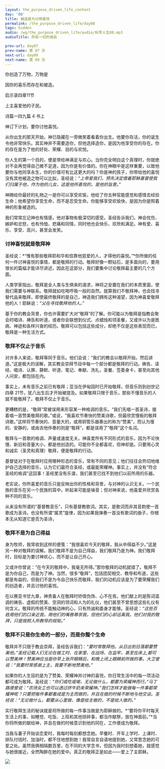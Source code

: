 ```yaml
---
layout: the_purpose_driven_life_content
day: '08'
title: 被造是为讨神喜悦
permalink: /the_purpose_driven_life/day08
tags: hidden
audio: /wg/the_purpose_driven_life/audio/标竿人生08.mp3
audioTitle: 所有一切的缘由

prev-url: day07
prev-name: 第 07 天
next-url: day09
next-name: 第 09 天 
---
```


<div class="center script poem">
<p>你创造了万物，万物是</p>
<P>因你的喜乐而存在和被造。</p>
<p class="sp-verse">启示录四章11节</p>
</div>
<div class="center script poem">
<p>上主喜爱他的子民。</p>
<p class="sp-verse">诗篇一四九篇 4 书上</p>
</div>
<p class="first">神订下计划，要你讨他喜悦。</p>

从你出生的那天开始，神已隐藏在一旁微笑着看着你出生。他要你存活，你的诞生令他非常快乐。其实神并不需要造你，但他选择造你，是因为他享受你的存在。你的存在是为了他的好处、荣耀、目的与欢悦。

你人生的第一个目的，便是带给神满足与欢心。当你完全明白这个真理时，你就绝对不会再觉得自己微不足道，因为你是有价值的。你在神眼中是这样重要，以致他要你与他同享永生，你的价值可有比这更大的吗？你是神的孩子，你带给他的喜悦没有其他被造之物可以比拟，圣经说：*“上帝爱我们，预先决定借着耶稣基督使我们归属于他，作为他的儿女，这是他所喜悦的，是他的旨意。”*

神赐给你最好的礼物之一是你可以享受欢愉，他给了你五种官能感觉和感情去经验生命；他希望你享受生命，而不是忍受生命。你能够享受欢愉快，是因为你是照着神的形象被造的。

我们常常忘记神也有情感，他对事物有极深切的感受。圣经告诉我们，神会忧伤、嫉妒和忿怒，也有怜恤、悲痛和同情，同时他也会快乐、欢欣和满足。神有爱、喜乐、享受、高兴，甚至会发笑。

### 讨神喜悦就是敬拜神

圣经说：*“惟有那些敬拜耶和华和信靠他慈爱的人，才得他的喜悦。”*你所做的任何一件讨神喜悦的事情，都是敬拜的行动。敬拜好像一颗钻石，是多面向的，要用很长的篇幅才能详尽讲述，因此在这部分，我们要集中讨论敬拜最主要的几个方面。

人类学家指出，敬拜是全人类与生俱来的渴求，神将之安置在我们的本质里面，使我们需要与神联系。敬拜就如吃喝呼吸一般的自然。就算我们不敬拜神，也会找寻替代品来敬拜，即使最终敬拜的是自己，神造我们拥有这种渴望，因为神喜爱敬拜他的人！耶稣说：*“父在寻找敬拜他的人。”*

基于你的教会背景，你也许需要扩大对“敬拜”的了解。你可能以为敬拜是指教会聚会时唱诗、祷告和听道，或者你会联想到仪式、点蜡烛和领圣餐，又或许以为是医病、神迹和各样兴奋的经历。敬拜可以包括这些成分，却绝不仅是这些表现而已，敬拜是一种生活方式。

### 敬拜不仅止于音乐

对许多人来说，敬拜等同于音乐。他们会说：“我们的教会以敬拜开始，然后讲道。”这是极大的误解，其实教会崇拜节目中每一个部分都是敬拜的行动。祷告、读经、唱诗、认罪、静默、听道、笔记、奉献、洗礼，圣餐、签委身卡，甚至向其他人问安，都包括在内。

事实上，未有音乐之前已有敬拜；亚当在伊甸园时已开始敬拜，但音乐则到创世记四章 21节，犹八出生后才开始被提及。如果敬拜只限于音乐，那些不懂音乐的人就不能敬拜了。敬拜不仅止于音乐。

更糟糕的是，“敬拜”常被误用来形容某一种格调的音乐。“我们先唱一首圣诗，接着唱一首赞美敬拜的歌。”或说，“我喜欢节奏快的赞美诗歌，但最欣赏慢板的敬拜诗歌。”这样将节奏快的、音量大的，或用铜管乐器奏出的称为“赞美”，而认为慢的、安静的，或由吉他伴奏的则是“敬拜”，都是误用了“敬拜”这个名词。

敬拜与一首歌的格调、声量或速度无关。神喜爱所有不同形式的音乐，因为不论快慢、新旧和音量大小，都是他创造的。可能你不全都喜欢，但神却是。只要用心灵和诚实（圣灵和真理）敬拜，便是敬拜的行动。

基督徒对于在敬拜时应用哪种形态的音乐，常有不同的意见；他们往往会热切地维护自己选择的音乐，认为它们最符合圣经，或最能荣耀神。事实上，并没有“符合圣经的格调”这回事！圣经里没有乐谱，我们甚至已找不到他们以前所用的乐器。

老实说，你所喜爱的音乐只是反映出你的性格和背景，与对神的认识无关。一个民族的音乐在另一个民族的耳中，听起来可能是噪音；但对神来说，他喜爱并欣赏各种不同的音乐。

从来没有所谓的“基督教音乐”，只有基督教歌词。其实，是歌词而非其音韵使一首歌成为圣诗。也没有所谓“属灵”旋律，因为如果我弹奏一首没有歌词的曲子，你根本无从知道它是否为圣诗，

### 敬拜不是为自己得益

身为牧师，我常收到这样的便笺：“我很喜欢今天的敬拜，我从中得益不少。”这是另一种对敬拜的误解。我们敬拜不是为自己得益，我们敬拜乃是为神。我们敬拜时，目标是为要讨神欢心，而不是让自己开心。

又或许你曾说：“在今天的敬拜中，我毫无所得。”那你敬拜的动机就错了。敬拜不是为你自己，而是为了神。当然，很多“敬拜”，包括团契相交、教导和布道，这些都是有益的，但我们不是为令自己快乐而敬拜，我们的动机应该是为了要荣耀我们的创造者，并且讨他的喜悦。

在以赛亚书甘九章，神责备人在敬拜时矫情伪饰、心不在焉，他们献上的是陈词滥调的祷告、虚假的赞美、空洞的领词和人为的礼仪，他们甚至不曾思想这些礼仪有何含义。敬拜的传统不能触动神的心，只有热诚和委身才能够。圣经说：*“这些百姓用他们的口亲近我，用他们的嘴唇尊崇我，但他们的心却远离我。他们对我的敬拜，只是按照人所教导的规矩。”*

### 敬拜不只是你生命的一部分，而是你整个生命

敬拜并不只限于教会崇拜，圣经告诉我们：*“要时常敬拜他。从日出到日落都要赞美他。”*圣经记载人们无论在做工时、在家里、在战场、在监牢，甚至在床上,都可以赞美神！赞美神应当是你早上张开眼睛后，和晚上闭上眼睛前所做的事。大卫曾说：*“我要时常感谢上主，我要不断地赞美他。”*

如果你的人生目的是为了赞美、荣耀神并讨神的喜悦，你日常生活中的每一项活动都可成为敬拜。圣经说：*“你们或吃或喝，无论做什么，都要为荣耀神而行。”*马丁路德曾说：“农场女工也可以透过挤牛奶来荣耀神。”我们怎样才能做每一件事都荣耀神呢？只要把每件事都看成是为主而做的，并且在做的时候不断地与他交谈。圣经说：*“无论做什么，都要从心里做，像是给主做的，不是给人做的。”*

实行敬拜生活的秘诀就是将所做的每一件事当做是为耶稣做的。*“要将你平时每天生活上的事，如睡觉、吃饭、上班和其他琐碎事，都当作献祭，放在神面前。”*当你将所做的献给神，并且在做的时候意识到他的同在，工作便成为敬拜。

当我与妻子开始谈恋爱时，我每时每刻都想念她。早餐时、开车上学时、上课时、排队付钱时、加油时，都不住地想到她！我常自言自语地提到她，又常思念她的可爱之处。虽然我俩相隔数百里，在不同的大学念书，但因为我时刻想着她，就感觉与她很接近，全然陶醉在她的爱中。真正的敬拜正是如此——爱上了主耶稣。

<div class="article-img-wrapper">
  <img src="https://typora-1259024198.cos.ap-beijing.myqcloud.com/wg/the_purpose_driven_life/image/day08_card.jpg">
</div>
